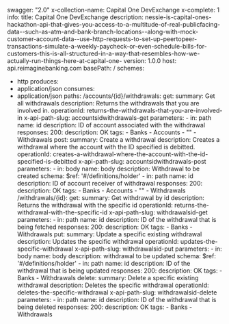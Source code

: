 swagger: "2.0"
x-collection-name: Capital One DevExchange
x-complete: 1
info:
  title: Capital One DevExchange
  description: nessie-is-capital-ones-hackathon-api-that-gives-you-access-to-a-multitude-of-real-publicfacing-data--such-as-atm-and-bank-branch-locations--along-with-mock-customer-account-data--use-http-requests-to-set-up-peertopeer-transactions-simulate-a-weekly-paycheck-or-even-schedule-bills-for-customers-this-is-all-structured-in-a-way-that-resembles-how-we-actually-run-things-here-at-capital-one-
  version: 1.0.0
host: api.reimaginebanking.com
basePath: /
schemes:
- http
produces:
- application/json
consumes:
- application/json
paths:
  /accounts/{id}/withdrawals:
    get:
      summary: Get all withdrawals
      description: Returns the withdrawals that you are involved in.
      operationId: returns-the-withdrawals-that-you-are-involved-in
      x-api-path-slug: accountsidwithdrawals-get
      parameters:
      - in: path
        name: id
        description: ID of account associated with the withdrawal
      responses:
        200:
          description: OK
      tags:
      - Banks
      - Accounts
      - ""
      - Withdrawals
    post:
      summary: Create a withdrawal
      description: Creates a withdrawal where the account with the ID specified is
        debitted.
      operationId: creates-a-withdrawal-where-the-account-with-the-id-specified-is-debitted
      x-api-path-slug: accountsidwithdrawals-post
      parameters:
      - in: body
        name: body
        description: Withdrawal to be created
        schema:
          $ref: '#/definitions/holder'
      - in: path
        name: id
        description: ID of account receiver of withdrawal
      responses:
        200:
          description: OK
      tags:
      - Banks
      - Accounts
      - ""
      - Withdrawals
  /withdrawals/{id}:
    get:
      summary: Get withdrawal by id
      description: Returns the withdrawal with the specific id
      operationId: returns-the-withdrawal-with-the-specific-id
      x-api-path-slug: withdrawalsid-get
      parameters:
      - in: path
        name: id
        description: ID of the withdrawal that is being fetched
      responses:
        200:
          description: OK
      tags:
      - Banks
      - Withdrawals
    put:
      summary: Update a specific existing withdrawal
      description: Updates the specific withdrawal
      operationId: updates-the-specific-withdrawal
      x-api-path-slug: withdrawalsid-put
      parameters:
      - in: body
        name: body
        description: withdrawal to be updated
        schema:
          $ref: '#/definitions/holder'
      - in: path
        name: id
        description: ID of the withdrawal that is being updated
      responses:
        200:
          description: OK
      tags:
      - Banks
      - Withdrawals
    delete:
      summary: Delete a specific existing withdrawal
      description: Deletes the specific withdrawal
      operationId: deletes-the-specific-withdrawal
      x-api-path-slug: withdrawalsid-delete
      parameters:
      - in: path
        name: id
        description: ID of the withdrawal that is being deleted
      responses:
        200:
          description: OK
      tags:
      - Banks
      - Withdrawals